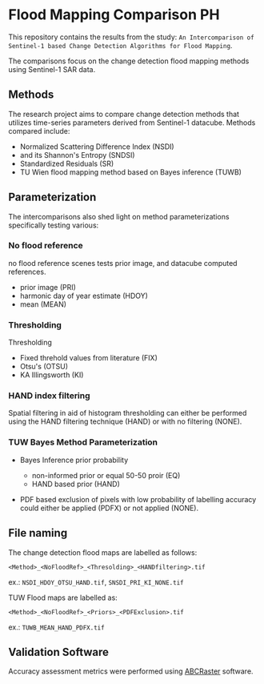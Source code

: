 # Flood Mapping Comparison PH

This repository contains the results from the study: `An Intercomparison of Sentinel-1 based Change
Detection Algorithms for Flood Mapping`.

The comparisons focus on the change detection flood mapping methods using Sentinel-1 SAR data. 

## Methods
The research project aims to compare change detection methods that utilizes time-series parameters derived from 
Sentinel-1 datacube. Methods compared include:
* Normalized Scattering Difference Index (NSDI) 
* and its Shannon's Entropy (SNDSI)
* Standardized Residuals (SR)
* TU Wien flood mapping method based on Bayes inference (TUWB)

## Parameterization
The intercomparisons also shed light on method parameterizations specifically testing various:

### No flood reference
no flood reference scenes tests prior image, and datacube computed references.
* prior image (PRI)
* harmonic day of year estimate (HDOY)
* mean (MEAN)

### Thresholding
Thresholding 

* Fixed threhold values from literature (FIX)
* Otsu's (OTSU)
* KA Illingsworth (KI)

### HAND index filtering
Spatial filtering in aid of histogram thresholding can either be performed using the HAND filtering technique (HAND) or 
with no filtering (NONE).

### TUW Bayes Method Parameterization
* Bayes Inference prior probability
  - non-informed prior or equal 50-50 proir (EQ)
  - HAND based prior (HAND)

* PDF based exclusion of pixels with low probability of labelling accuracy could either be applied (PDFX) or not applied 
(NONE).

## File naming
The change detection flood maps are labelled as follows:

`<Method>_<NoFloodRef>_<Thresolding>_<HANDfiltering>.tif`

ex.: `NSDI_HDOY_OTSU_HAND.tif`, `SNSDI_PRI_KI_NONE.tif` 

TUW Flood maps are labelled as:

`<Method>_<NoFloodRef>_<Priors>_<PDFExclusion>.tif`

ex.: `TUWB_MEAN_HAND_PDFX.tif`

## Validation Software
Accuracy assessment metrics were performed using [ABCRaster]() software.